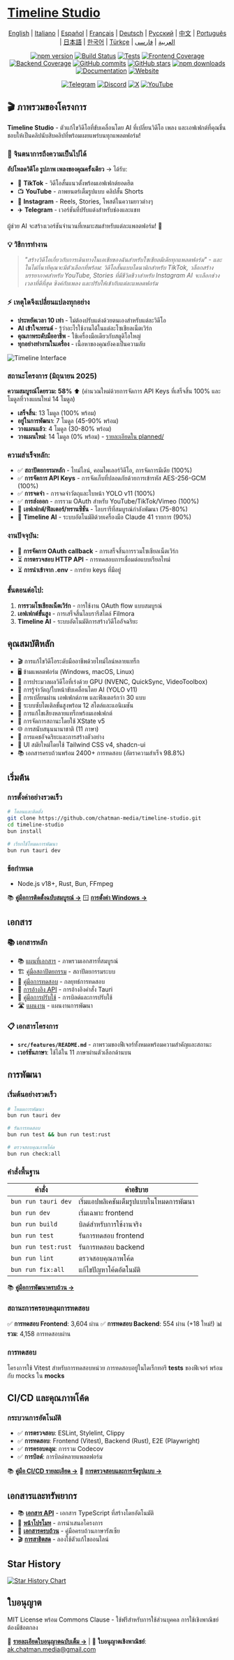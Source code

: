 # [Timeline Studio](https://chatman-media.github.io/timeline-studio/)

<div align="center">

[English](README.md) | [Italiano](README.it.md) | [Español](README.es.md) | [Français](README.fr.md) | [Deutsch](README.de.md) | [Русский](README.ru.md) | [中文](README.zh.md) | [Português](README.pt.md) | [日本語](README.ja.md) | [한국어](README.ko.md) | [Türkçe](README.tr.md) | [العربية](README.ar.md) | [فارسی](README.fa.md)

[![npm version](https://img.shields.io/npm/v/timeline-studio.svg?style=for-the-badge)](https://www.npmjs.com/package/timeline-studio)
[![Build Status](https://img.shields.io/github/actions/workflow/status/chatman-media/timeline-studio/build.yml?style=for-the-badge&label=build)](https://github.com/chatman-media/timeline-studio/actions/workflows/build.yml)
[![Tests](https://img.shields.io/github/actions/workflow/status/chatman-media/timeline-studio/test-coverage.yml?style=for-the-badge&label=tests)](https://github.com/chatman-media/timeline-studio/actions/workflows/test-coverage.yml)
[![Frontend Coverage](https://img.shields.io/codecov/c/github/chatman-media/timeline-studio?style=for-the-badge&label=frontend&flag=frontend)](https://codecov.io/gh/chatman-media/timeline-studio)
[![Backend Coverage](https://img.shields.io/codecov/c/github/chatman-media/timeline-studio?style=for-the-badge&label=backend&flag=backend)](https://codecov.io/gh/chatman-media/timeline-studio)
[![GitHub commits](https://img.shields.io/github/commit-activity/m/chatman-media/timeline-studio?style=for-the-badge&label=commits)](https://github.com/chatman-media/timeline-studio/graphs/commit-activity)
[![GitHub stars](https://img.shields.io/github/stars/chatman-media/timeline-studio?style=for-the-badge)](https://github.com/chatman-media/timeline-studio/stargazers)
[![npm downloads](https://img.shields.io/npm/dm/timeline-studio?style=for-the-badge&label=npm%20downloads)](https://www.npmjs.com/package/timeline-studio)
[![Documentation](https://img.shields.io/badge/read-docs-blue?style=for-the-badge)](https://chatman-media.github.io/timeline-studio/api-docs/)
[![Website](https://img.shields.io/badge/visit-website-brightgreen?style=for-the-badge&logo=globe&logoColor=white)](https://chatman-media.github.io/timeline-studio/)

[![Telegram](https://img.shields.io/badge/Join%20Group-Telegram-2CA5E0?style=for-the-badge&logo=telegram&logoColor=white)](https://t.me/timelinestudio)
[![Discord](https://img.shields.io/badge/Chat-on%20Discord-5865F2?style=for-the-badge&logo=discord&logoColor=white)](https://discord.gg/gwJUYxck)
[![X](https://img.shields.io/badge/Follow-@chatman-000000?style=for-the-badge&logo=x&logoColor=white)](https://x.com/chatman_media)
[![YouTube](https://img.shields.io/badge/Subscribe-YouTube-FF0000?style=for-the-badge&logo=youtube&logoColor=white)](https://www.youtube.com/@chatman-media)

</div>

## 🎬 ภาพรวมของโครงการ

**Timeline Studio** - ตัวแก้ไขวิดีโอที่ขับเคลื่อนโดย AI ที่เปลี่ยนวิดีโอ เพลง และเอฟเฟกต์ที่คุณชื่นชอบให้เป็นคลิปนับสิบคลิปที่พร้อมเผยแพร่บนทุกแพลตฟอร์ม!

### 🚀 จินตนาการถึงความเป็นไปได้

**อัปโหลดวิดีโอ รูปภาพ เพลงของคุณครั้งเดียว** → ได้รับ:
- 📱 **TikTok** - วิดีโอสั้นแนวตั้งพร้อมเอฟเฟกต์ยอดฮิต
- 📺 **YouTube** - ภาพยนตร์เต็มรูปแบบ คลิปสั้น Shorts
- 📸 **Instagram** - Reels, Stories, โพสต์ในความยาวต่างๆ
- ✈️ **Telegram** - เวอร์ชันที่ปรับแต่งสำหรับช่องและแชท

ผู้ช่วย AI จะสร้างเวอร์ชันจำนวนที่เหมาะสมสำหรับแต่ละแพลตฟอร์ม! 🤖

### 💡 วิธีการทำงาน

> *"สร้างวิดีโอเกี่ยวกับการเดินทางในเอเชียของฉันสำหรับโซเชียลมีเดียทุกแพลตฟอร์ม" - และในไม่กี่นาทีคุณจะมีตัวเลือกที่พร้อม: วิดีโอสั้นแบบไดนามิกสำหรับ TikTok, วล็อกสร้างบรรยากาศสำหรับ YouTube, Stories ที่มีชีวิตชีวาสำหรับ Instagram AI จะเลือกช่วงเวลาที่ดีที่สุด ซิงค์กับเพลง และปรับให้เข้ากับแต่ละแพลตฟอร์ม*

### ⚡ เหตุใดจึงเปลี่ยนแปลงทุกอย่าง

- **ประหยัดเวลา 10 เท่า** - ไม่ต้องปรับแต่งด้วยตนเองสำหรับแต่ละวิดีโอ
- **AI เข้าใจเทรนด์** - รู้ว่าอะไรใช้งานได้ในแต่ละโซเชียลเน็ตเวิร์ก
- **คุณภาพระดับมืออาชีพ** - ใช้เครื่องมือเดียวกับสตูดิโอใหญ่
- **ทุกอย่างทำงานในเครื่อง** - เนื้อหาของคุณยังคงเป็นความลับ

![Timeline Interface](/public/screen3.png)

### สถานะโครงการ (มิถุนายน 2025)

**ความสมบูรณ์โดยรวม: 58%** ⬆️ (คำนวณใหม่ด้วยการจัดการ API Keys ที่เสร็จสิ้น 100% และโมดูลที่วางแผนใหม่ 14 โมดูล)
- **เสร็จสิ้น**: 13 โมดูล (100% พร้อม)
- **อยู่ในการพัฒนา**: 7 โมดูล (45-90% พร้อม)
- **วางแผนแล้ว**: 4 โมดูล (30-80% พร้อม)
- **วางแผนใหม่**: 14 โมดูล (0% พร้อม) - [รายละเอียดใน planned/](docs-ru/08-roadmap/planned/)

### ความสำเร็จหลัก:
- ✅ **สถาปัตยกรรมหลัก** - ไทม์ไลน์, คอมไพเลอร์วิดีโอ, การจัดการมีเดีย (100%)
- ✅ **การจัดการ API Keys** - การจัดเก็บที่ปลอดภัยด้วยการเข้ารหัส AES-256-GCM (100%)
- ✅ **การจดจำ** - การจดจำวัตถุและใบหน้า YOLO v11 (100%)
- ✅ **การส่งออก** - การรวม OAuth สำหรับ YouTube/TikTok/Vimeo (100%)
- 🚧 **เอฟเฟกต์/ฟิลเตอร์/ทรานซิชัน** - ไลบรารีที่สมบูรณ์กำลังพัฒนา (75-80%)
- 🚧 **Timeline AI** - ระบบอัตโนมัติด้วยเครื่องมือ Claude 41 รายการ (90%)

### งานปัจจุบัน:
- 🔄 **การจัดการ OAuth callback** - การเสร็จสิ้นการรวมโซเชียลเน็ตเวิร์ก
- ⏳ **การตรวจสอบ HTTP API** - การทดสอบการเชื่อมต่อแบบเรียลไทม์
- ⏳ **การนำเข้าจาก .env** - การย้าย keys ที่มีอยู่

### ขั้นตอนต่อไป:
1. **การรวมโซเชียลเน็ตเวิร์ก** - การใช้งาน OAuth flow แบบสมบูรณ์
2. **เอฟเฟกต์ขั้นสูง** - การเสร็จสิ้นไลบรารีสไตล์ Filmora
3. **Timeline AI** - ระบบอัตโนมัติการสร้างวิดีโออัจฉริยะ

## คุณสมบัติหลัก

- 🎬 การแก้ไขวิดีโอระดับมืออาชีพด้วยไทม์ไลน์หลายแทร็ก
- 🖥️ ข้ามแพลตฟอร์ม (Windows, macOS, Linux)
- 🚀 การประมวลผลวิดีโอที่เร่งด้วย GPU (NVENC, QuickSync, VideoToolbox)
- 🤖 การรู้จำวัตถุ/ใบหน้าขับเคลื่อนโดย AI (YOLO v11)
- 🎨 การเปลี่ยนผ่าน เอฟเฟกต์ภาพ และฟิลเตอร์กว่า 30 แบบ
- 📝 ระบบซับไตเติลขั้นสูงพร้อม 12 สไตล์และแอนิเมชัน
- 🎵 การแก้ไขเสียงหลายแทร็กพร้อมเอฟเฟกต์
- 🧠 การจัดการสถานะโดยใช้ XState v5
- 🌐 การสนับสนุนนานาชาติ (11 ภาษา)
- 💾 การแคชอัจฉริยะและการสร้างตัวอย่าง
- 🎨 UI สมัยใหม่โดยใช้ Tailwind CSS v4, shadcn-ui
- 📚 เอกสารครบถ้วนพร้อม 2400+ การทดสอบ (อัตราความสำเร็จ 98.8%)

## เริ่มต้น

### การตั้งค่าอย่างรวดเร็ว

```bash
# โคลนและติดตั้ง
git clone https://github.com/chatman-media/timeline-studio.git
cd timeline-studio
bun install

# เรียกใช้โหมดการพัฒนา
bun run tauri dev
```

### ข้อกำหนด
- Node.js v18+, Rust, Bun, FFmpeg

📚 **[คู่มือการติดตั้งฉบับสมบูรณ์ →](docs-ru/01-getting-started/README.md)**
🪟 **[การตั้งค่า Windows →](docs-ru/06-deployment/platforms/windows-build.md)**

## เอกสาร

### 📚 เอกสารหลัก

- 📚 [แผนที่เอกสาร](docs-ru/MAP.md) - ภาพรวมเอกสารที่สมบูรณ์
- 🏗️ [คู่มือสถาปัตยกรรม](docs-ru/ARCHITECTURE.md) - สถาปัตยกรรมระบบ
- 🧪 [คู่มือการทดสอบ](docs-ru/testing/TESTING.md) - กลยุทธ์การทดสอบ
- 📡 [การอ้างอิง API](docs-ru/API.md) - การอ้างอิงคำสั่ง Tauri
- 🚀 [คู่มือการปรับใช้](docs-ru/deployment/DEPLOYMENT.md) - การบิลด์และการปรับใช้
- 🛣️ [แผนงาน](docs-ru/ROADMAP.md) - แผนงานการพัฒนา

### 📋 เอกสารโครงการ

- **`src/features/README.md`** - ภาพรวมของฟีเจอร์ทั้งหมดพร้อมความสำคัญและสถานะ
- **เวอร์ชันภาษา**: ใช้ได้ใน 11 ภาษาผ่านตัวเลือกด้านบน

## การพัฒนา

### เริ่มต้นอย่างรวดเร็ว

```bash
# โหมดการพัฒนา
bun run tauri dev

# รันการทดสอบ
bun run test && bun run test:rust

# ตรวจสอบคุณภาพโค้ด
bun run check:all
```

### คำสั่งพื้นฐาน

| คำสั่ง | คำอธิบาย |
|-------|----------|
| `bun run tauri dev` | เริ่มแอปพลิเคชันเต็มรูปแบบในโหมดการพัฒนา |
| `bun run dev` | เริ่มเฉพาะ frontend |
| `bun run build` | บิลด์สำหรับการใช้งานจริง |
| `bun run test` | รันการทดสอบ frontend |
| `bun run test:rust` | รันการทดสอบ backend |
| `bun run lint` | ตรวจสอบคุณภาพโค้ด |
| `bun run fix:all` | แก้ไขปัญหาโค้ดอัตโนมัติ |

📚 **[คู่มือการพัฒนาครบถ้วน →](docs-ru/05-development/README.md)**

### สถานะการครอบคลุมการทดสอบ

✅ **การทดสอบ Frontend**: 3,604 ผ่าน
✅ **การทดสอบ Backend**: 554 ผ่าน (+18 ใหม่!)
📊 **รวม**: 4,158 การทดสอบผ่าน


### การทดสอบ

โครงการใช้ Vitest สำหรับการทดสอบหน่วย การทดสอบอยู่ในไดเร็กทอรี __tests__ ของฟีเจอร์ พร้อมกับ mocks ใน __mocks__

## CI/CD และคุณภาพโค้ด

### กระบวนการอัตโนมัติ
- ✅ **การตรวจสอบ**: ESLint, Stylelint, Clippy
- ✅ **การทดสอบ**: Frontend (Vitest), Backend (Rust), E2E (Playwright)
- ✅ **การครอบคลุม**: การรวม Codecov
- ✅ **การบิลด์**: การบิลด์หลายแพลตฟอร์ม

📚 **[คู่มือ CI/CD รายละเอียด →](docs-ru/06-deployment/README.md)**
🔧 **[การตรวจสอบและการจัดรูปแบบ →](docs-ru/05-development/linting-and-formatting.md)**

## เอกสารและทรัพยากร

- 📚 [**เอกสาร API**](https://chatman-media.github.io/timeline-studio/api-docs/) - เอกสาร TypeScript ที่สร้างโดยอัตโนมัติ
- 🚀 [**หน้าโปรโมท**](https://chatman-media.github.io/timeline-studio/) - การนำเสนอโครงการ
- 📖 [**เอกสารครบถ้วน**](docs-ru/README.md) - คู่มือครบถ้วนภาษารัสเซีย
- 🎬 [**การสาธิตสด**](https://chatman-media.github.io/timeline-studio/) - ลองใช้ตัวแก้ไขออนไลน์

## Star History
<a href="https://www.star-history.com/#chatman-media/timeline-studio&Date">
 <picture>
   <source media="(prefers-color-scheme: dark)" srcset="https://api.star-history.com/svg?repos=chatman-media/timeline-studio&type=Date&theme=dark" />
   <source media="(prefers-color-scheme: light)" srcset="https://api.star-history.com/svg?repos=chatman-media/timeline-studio&type=Date" />
   <img alt="Star History Chart" src="https://api.star-history.com/svg?repos=chatman-media/timeline-studio&type=Date" />
 </picture>
</a>

## ใบอนุญาต

MIT License พร้อม Commons Clause - ใช้ฟรีสำหรับการใช้ส่วนบุคคล การใช้เชิงพาณิชย์ต้องมีข้อตกลง

📄 **[รายละเอียดใบอนุญาตฉบับเต็ม →](docs-ru/10-legal/license.md)** | 📧 **ใบอนุญาตเชิงพาณิชย์**: ak.chatman.media@gmail.com

